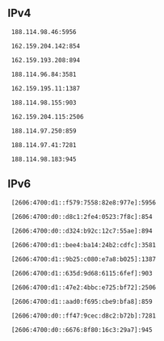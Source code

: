 ## IPv4
```
 188.114.98.46:5956
```
```
 162.159.204.142:854
```
```
 162.159.193.208:894
```
```
 188.114.96.84:3581
```
```
 162.159.195.11:1387
```
```
 188.114.98.155:903
```
```
 162.159.204.115:2506
```
```
 188.114.97.250:859
```
```
 188.114.97.41:7281
```
```
 188.114.98.183:945
```

## IPv6
```
 [2606:4700:d1::f579:7558:82e8:977e]:5956
```
```
 [2606:4700:d0::d8c1:2fe4:0523:7f8c]:854
```
```
 [2606:4700:d0::d324:b92c:12c7:55ae]:894
```
```
 [2606:4700:d1::bee4:ba14:24b2:cdfc]:3581
```
```
 [2606:4700:d1::9b25:c080:e7a8:b025]:1387
```
```
 [2606:4700:d1::635d:9d68:6115:6fef]:903
```
```
 [2606:4700:d1::47e2:4bbc:e725:bf72]:2506
```
```
 [2606:4700:d1::aad0:f695:cbe9:bfa8]:859
```
```
 [2606:4700:d0::ff47:9cec:d8c2:b72b]:7281
```
```
 [2606:4700:d0::6676:8f80:16c3:29a7]:945
```
